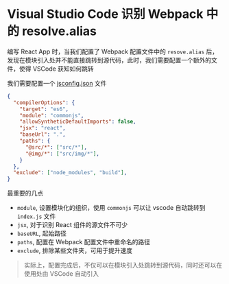 # Visual Studio Code 识别 Webpack 中的 resolve.alias

编写 React App 时，当我们配置了 Webpack 配置文件中的 `resove.alias` 后，发现在模块引入处并不能直接跳转到源代码，此时，我们需要配置一个额外的文件，使得 VSCode 获知如何跳转

我们需要配置一个 [jsconfig.json](https://code.visualstudio.com/docs/languages/jsconfig) 文件

```json
{
  "compilerOptions": {
    "target": "es6",
    "module": "commonjs",
    "allowSyntheticDefaultImports": false,
    "jsx": "react",
    "baseUrl": ".",
    "paths": {
      "@src/*": ["src/*"],
      "@img/*": ["src/img/*"],
    }
  },
  "exclude": ["node_modules", "build"],
}
```

最重要的几点 

- `module`, 设置模块化的组织，使用 `commonjs` 可以让 vscode 自动跳转到 `index.js` 文件
- `jsx`, 对于识别 React 组件的源文件不可少
- `baseURL`, 起始路径
- `paths`, 配置在 Webpack 配置文件中重命名的路径
- `exclude`, 排除某些文件夹，可用于提升速度

> 实际上，配置完成后，不仅可以在模块引入处跳转到源代码，同时还可以在使用处由 VSCode 自动引入


